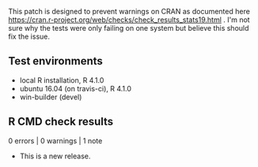 This patch is designed to prevent warnings on CRAN as documented here https://cran.r-project.org/web/checks/check_results_stats19.html .
I'm not sure why the tests were only failing on one system but believe this should fix the issue.


## Test environments
* local R installation, R 4.1.0
* ubuntu 16.04 (on travis-ci), R 4.1.0
* win-builder (devel)

## R CMD check results

0 errors | 0 warnings | 1 note

* This is a new release.
